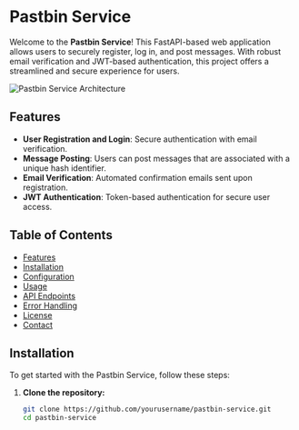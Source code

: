 # Pastbin Service

Welcome to the **Pastbin Service**! This FastAPI-based web application allows users to securely register, log in, and post messages. With robust email verification and JWT-based authentication, this project offers a streamlined and secure experience for users.

![Pastbin Service Architecture](img/pastbine_service.png)

## Features

- **User Registration and Login**: Secure authentication with email verification.
- **Message Posting**: Users can post messages that are associated with a unique hash identifier.
- **Email Verification**: Automated confirmation emails sent upon registration.
- **JWT Authentication**: Token-based authentication for secure user access.

## Table of Contents

- [Features](#features)
- [Installation](#installation)
- [Configuration](#configuration)
- [Usage](#usage)
- [API Endpoints](#api-endpoints)
- [Error Handling](#error-handling)
- [License](#license)
- [Contact](#contact)

## Installation

To get started with the Pastbin Service, follow these steps:

1. **Clone the repository:**

   ```bash
   git clone https://github.com/yourusername/pastbin-service.git
   cd pastbin-service
